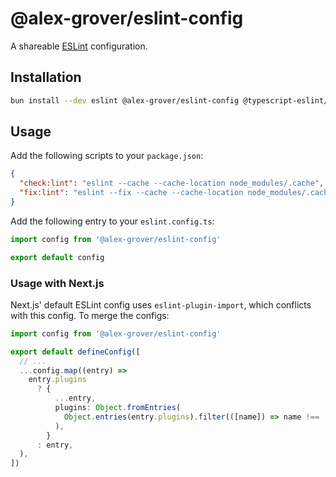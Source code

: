 # @alex-grover/eslint-config

A shareable [ESLint](https://eslint.org) configuration.

## Installation

```sh
bun install --dev eslint @alex-grover/eslint-config @typescript-eslint/eslint-plugin @typescript-eslint/parser eslint-config-prettier eslint-plugin-import eslint-import-resolver-typescript
```

## Usage

Add the following scripts to your `package.json`:

```json
{
  "check:lint": "eslint --cache --cache-location node_modules/.cache",
  "fix:lint": "eslint --fix --cache --cache-location node_modules/.cache"
}
```

Add the following entry to your `eslint.config.ts`:

```ts
import config from '@alex-grover/eslint-config'

export default config
```

### Usage with Next.js

Next.js' default ESLint config uses `eslint-plugin-import`, which conflicts with this config. To merge the configs:

```ts
import config from '@alex-grover/eslint-config'

export default defineConfig([
  // ...
  ...config.map((entry) =>
    entry.plugins
      ? {
          ...entry,
          plugins: Object.fromEntries(
            Object.entries(entry.plugins).filter(([name]) => name !== 'import'),
          ),
        }
      : entry,
  ),
])
```
